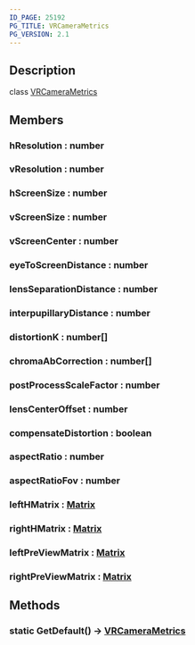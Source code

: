 ```yaml
---
ID_PAGE: 25192
PG_TITLE: VRCameraMetrics
PG_VERSION: 2.1
---
```

## Description

class [VRCameraMetrics](/classes/2.3/VRCameraMetrics)



## Members

### hResolution : number



### vResolution : number



### hScreenSize : number



### vScreenSize : number



### vScreenCenter : number



### eyeToScreenDistance : number



### lensSeparationDistance : number



### interpupillaryDistance : number



### distortionK : number[]



### chromaAbCorrection : number[]



### postProcessScaleFactor : number



### lensCenterOffset : number



### compensateDistortion : boolean



### aspectRatio : number



### aspectRatioFov : number



### leftHMatrix : [Matrix](/classes/2.3/Matrix)



### rightHMatrix : [Matrix](/classes/2.3/Matrix)



### leftPreViewMatrix : [Matrix](/classes/2.3/Matrix)



### rightPreViewMatrix : [Matrix](/classes/2.3/Matrix)



## Methods

### static  GetDefault() &rarr; [VRCameraMetrics](/classes/2.3/VRCameraMetrics)


